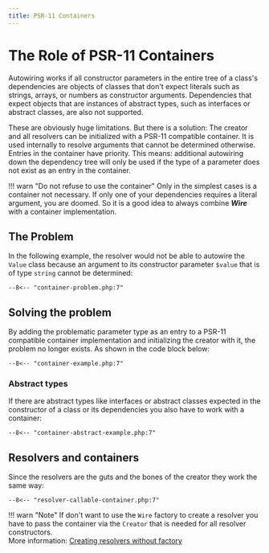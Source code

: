 ```yaml
---
title: PSR-11 Containers
---
```

The Role of PSR-11 Containers
=================

Autowiring works if all constructor parameters in the entire tree of a class's
dependencies are objects of classes that don't expect literals such as strings,
arrays, or numbers as constructor arguments. Dependencies that expect objects
that are instances of abstract types, such as interfaces or abstract classes,
are also not supported.

These are obviously huge limitations. But there is a solution: The creator and
all resolvers can be initialized with a PSR-11 compatible container. It is used
internally to resolve arguments that cannot be determined otherwise. Entries in
the container have priority. This means: additional autowiring down the
dependency tree will only be used if the type of a parameter does not exist as
an entry in the container.

!!! warn "Do not refuse to use the container" 
    Only in the simplest cases is a container not necessary. If only one of
    your dependencies requires a literal argument, you are doomed. So it is
    a good idea to always combine ***Wire*** with a container implementation.

## The Problem

In the following example, the resolver would not be able to autowire the `Value`
class because an argument to its constructor parameter `$value` that is of type
`string` cannot be determined: 

```
--8<-- "container-problem.php:7"
```

## Solving the problem

By adding the problematic parameter type as an entry to a PSR-11 compatible
container implementation and initializing the creator with it, the problem no
longer exists. As shown in the code block below:

```
--8<-- "container-example.php:7"
```

### Abstract types

If there are abstract types like interfaces or abstract classes expected in the
constructor of a class or its dependencies you also have to work with
a container:

```
--8<-- "container-abstract-example.php:7"
```

## Resolvers and containers

Since the resolvers are the guts and the bones of the creator they work the
same way:

```
--8<-- "resolver-callable-container.php:7"
```

!!! warn "Note" 
    If don't want to use the `Wire` factory to create a resolver you
    have to pass the container via the `Creator` that is needed for all
    resolver constructors.  
    More information:
    [Creating resolvers without factory](resolvers.md/#creating-the-resolvers-without-the-wire-factory)
